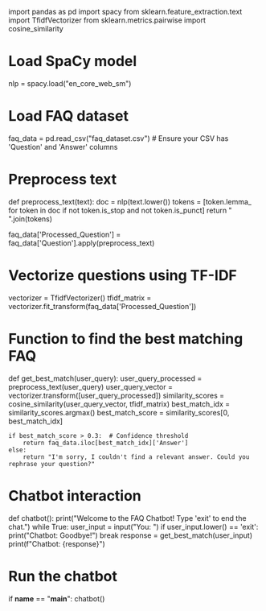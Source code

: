 import pandas as pd
import spacy
from sklearn.feature_extraction.text import TfidfVectorizer
from sklearn.metrics.pairwise import cosine_similarity

# Load SpaCy model
nlp = spacy.load("en_core_web_sm")

# Load FAQ dataset
faq_data = pd.read_csv("faq_dataset.csv")  # Ensure your CSV has 'Question' and 'Answer' columns

# Preprocess text
def preprocess_text(text):
    doc = nlp(text.lower())
    tokens = [token.lemma_ for token in doc if not token.is_stop and not token.is_punct]
    return " ".join(tokens)

faq_data['Processed_Question'] = faq_data['Question'].apply(preprocess_text)

# Vectorize questions using TF-IDF
vectorizer = TfidfVectorizer()
tfidf_matrix = vectorizer.fit_transform(faq_data['Processed_Question'])

# Function to find the best matching FAQ
def get_best_match(user_query):
    user_query_processed = preprocess_text(user_query)
    user_query_vector = vectorizer.transform([user_query_processed])
    similarity_scores = cosine_similarity(user_query_vector, tfidf_matrix)
    best_match_idx = similarity_scores.argmax()
    best_match_score = similarity_scores[0, best_match_idx]
    
    if best_match_score > 0.3:  # Confidence threshold
        return faq_data.iloc[best_match_idx]['Answer']
    else:
        return "I'm sorry, I couldn't find a relevant answer. Could you rephrase your question?"

# Chatbot interaction
def chatbot():
    print("Welcome to the FAQ Chatbot! Type 'exit' to end the chat.")
    while True:
        user_input = input("You: ")
        if user_input.lower() == 'exit':
            print("Chatbot: Goodbye!")
            break
        response = get_best_match(user_input)
        print(f"Chatbot: {response}")

# Run the chatbot
if __name__ == "__main__":
    chatbot()
